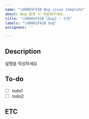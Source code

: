 ```yaml
---
name: "\U0001F41B Bug issue template"
about: Bug 발생 시 작업해주세요.
title: "\U0001F41B [bug] ~ 수정"
labels: "\U0001F41B bug"
assignees: ''

---
```


## Description
설명을 작성하세요

## To-do
- [ ] todo1
- [ ] todo2

## ETC
